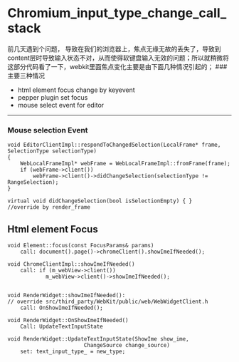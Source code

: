 # Chromium_input_type_change_call_stack

前几天遇到个问题， 导致在我们的浏览器上，焦点无缘无故的丢失了，导致到content层时导致输入状态不对，从而使得软键盘输入无效的问题；所以就稍微将这部分代码看了一下，webkit里面焦点变化主要是由下面几种情况引起的；
###主要三种情况
- html element focus change by keyevent
- pepper plugin set focus
- mouse select event for editor
---

### Mouse selection Event
```
void EditorClientImpl::respondToChangedSelection(LocalFrame* frame, SelectionType selectionType)
{
    WebLocalFrameImpl* webFrame = WebLocalFrameImpl::fromFrame(frame);
    if (webFrame->client())
        webFrame->client()->didChangeSelection(selectionType != RangeSelection);
}

virtual void didChangeSelection(bool isSelectionEmpty) { }
//override by render_frame
```


## Html element Focus
```
void Element::focus(const FocusParams& params)
    call: document().page()->chromeClient().showImeIfNeeded();

void ChromeClientImpl::showImeIfNeeded()
    call: if (m_webView->client())
            m_webView->client()->showImeIfNeeded();
        

void RenderWidget::showImeIfNeeded():
// override src/third_party/WebKit/public/web/WebWidgetClient.h	
    call: OnShowImeIfNeeded();

void RenderWidget::OnShowImeIfNeeded()
    Call: UpdateTextInputState
    
void RenderWidget::UpdateTextInputState(ShowIme show_ime,
                        ChangeSource change_source)
    set: text_input_type_ = new_type;
```






